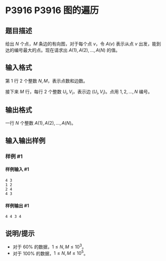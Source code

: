 # P3916 P3916 图的遍历

## 题目描述

给出 $N$ 个点，$M$ 条边的有向图，对于每个点 $v$，令 $A(v)$ 表示从点 $v$ 出发，能到达的编号最大的点。现在请求出 $A(1),A(2),\dots,A(N)$ 的值。

## 输入格式

第 $1$ 行 $2$ 个整数 $N,M$，表示点数和边数。

接下来 $M$ 行，每行 $2$ 个整数 $U_i,V_i$，表示边 $(U_i,V_i)$。点用 $1,2,\dots,N$ 编号。

## 输出格式

一行 $N$ 个整数 $A(1),A(2),\dots,A(N)$。

## 输入输出样例

### 样例 #1

#### 样例输入 #1

```
4 3
1 2
2 4
4 3
```

#### 样例输出 #1

```
4 4 3 4
```

## 说明/提示

- 对于 $60\%$ 的数据，$1 \leq N,M \leq 10^3$。
- 对于 $100\%$ 的数据，$1 \leq N,M \leq 10^5$。
